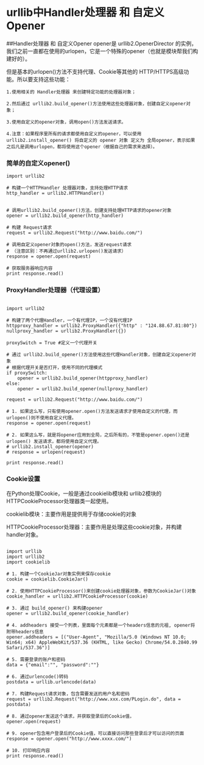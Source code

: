 # urllib中Handler处理器 和 自定义Opener

##Handler处理器 和 自定义Opener
opener是 urllib2.OpenerDirector 的实例，我们之前一直都在使用的urlopen，它是一个特殊的opener（也就是模块帮我们构建好的）。

但是基本的urlopen()方法不支持代理、Cookie等其他的 HTTP/HTTPS高级功能。所以要支持这些功能：
```
1.使用相关的 Handler处理器 来创建特定功能的处理器对象；

2.然后通过 urllib2.build_opener()方法使用这些处理器对象，创建自定义opener对象；

3.使用自定义的opener对象，调用open()方法发送请求。

4.注意：如果程序里所有的请求都使用自定义的opener，可以使用urllib2.install_opener() 将自定义的 opener 对象 定义为 全局opener，表示如果之后凡是调用urlopen，都将使用这个opener（根据自己的需求来选择）。
```

### 简单的自定义opener()
```
import urllib2

# 构建一个HTTPHandler 处理器对象，支持处理HTTP请求
http_handler = urllib2.HTTPHandler()


# 调用urllib2.build_opener()方法，创建支持处理HTTP请求的opener对象
opener = urllib2.build_opener(http_handler)

# 构建 Request请求
request = urllib2.Request("http://www.baidu.com/")

# 调用自定义opener对象的open()方法，发送request请求
# （注意区别：不再通过urllib2.urlopen()发送请求）
response = opener.open(request)

# 获取服务器响应内容
print response.read()

```

### ProxyHandler处理器（代理设置）

```

import urllib2

# 构建了两个代理Handler，一个有代理IP，一个没有代理IP
httpproxy_handler = urllib2.ProxyHandler({"http" : "124.88.67.81:80"})
nullproxy_handler = urllib2.ProxyHandler({})

proxySwitch = True #定义一个代理开关

# 通过 urllib2.build_opener()方法使用这些代理Handler对象，创建自定义opener对象
# 根据代理开关是否打开，使用不同的代理模式
if proxySwitch:  
    opener = urllib2.build_opener(httpproxy_handler)
else:
    opener = urllib2.build_opener(nullproxy_handler)

request = urllib2.Request("http://www.baidu.com/")

# 1. 如果这么写，只有使用opener.open()方法发送请求才使用自定义的代理，而urlopen()则不使用自定义代理。
response = opener.open(request)

# 2. 如果这么写，就是将opener应用到全局，之后所有的，不管是opener.open()还是urlopen() 发送请求，都将使用自定义代理。
# urllib2.install_opener(opener)
# response = urlopen(request)

print response.read()

```

### Cookie设置
在Python处理Cookie，一般是通过cookielib模块和 urllib2模块的HTTPCookieProcessor处理器类一起使用。

cookielib模块：主要作用是提供用于存储cookie的对象

HTTPCookieProcessor处理器：主要作用是处理这些cookie对象，并构建handler对象。

```

import urllib
import urllib2
import cookielib

# 1. 构建一个CookieJar对象实例来保存cookie
cookie = cookielib.CookieJar()

# 2. 使用HTTPCookieProcessor()来创建cookie处理器对象，参数为CookieJar()对象
cookie_handler = urllib2.HTTPCookieProcessor(cookie)

# 3. 通过 build_opener() 来构建opener
opener = urllib2.build_opener(cookie_handler)

# 4. addheaders 接受一个列表，里面每个元素都是一个headers信息的元祖, opener将附带headers信息
opener.addheaders = [("User-Agent", "Mozilla/5.0 (Windows NT 10.0; Win64; x64) AppleWebKit/537.36 (KHTML, like Gecko) Chrome/54.0.2840.99 Safari/537.36")]

# 5. 需要登录的账户和密码
data = {"email":"", "password":""}  

# 6. 通过urlencode()转码
postdata = urllib.urlencode(data)

# 7. 构建Request请求对象，包含需要发送的用户名和密码
request = urllib2.Request("http://www.xxx.com/PLogin.do", data = postdata)

# 8. 通过opener发送这个请求，并获取登录后的Cookie值，
opener.open(request)                                              

# 9. opener包含用户登录后的Cookie值，可以直接访问那些登录后才可以访问的页面
response = opener.open("http://www.xxxx.com/")  

# 10. 打印响应内容
print response.read()

```

